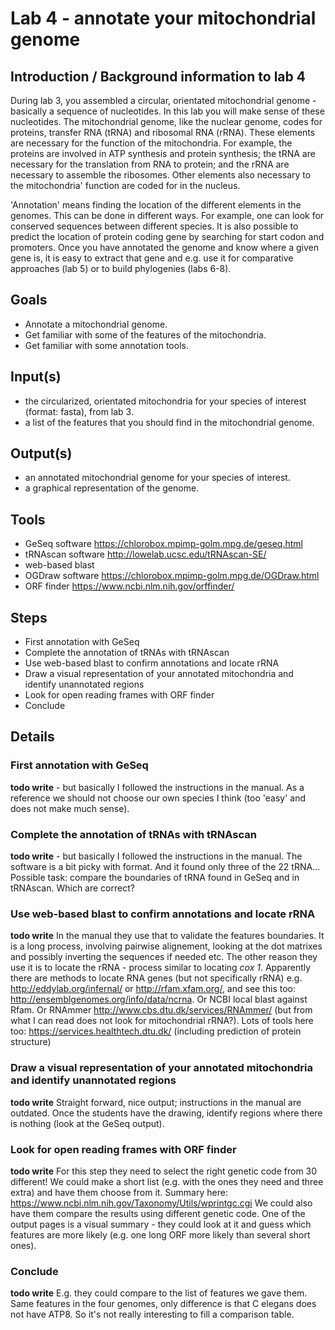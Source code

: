 # Lab 4 - annotate your mitochondrial genome

## Introduction / Background information to lab 4

<!--How much we write here depends on how much they learn about annotation during the lectures.-->
  
  During lab 3, you assembled a circular, orientated mitochondrial genome - basically a sequence of nucleotides. In this lab you will make sense of these nucleotides. The mitochondrial genome, like the nuclear genome, codes for proteins, transfer RNA (tRNA) and ribosomal RNA (rRNA). These elements are necessary for the function of the mitochondria. For example, the proteins are involved in ATP synthesis and protein synthesis; the tRNA are necessary for the translation from RNA to protein; and the rRNA are necessary to assemble the ribosomes. Other elements also necessary to the mitochondria' function are coded for in the nucleus.

'Annotation' means finding the location of the different elements in the genomes. This can be done in different ways. For example, one can look for conserved sequences between different species. It is also possible to predict the location of protein coding gene by searching for start codon and promoters. <!--Add more background if needed.--> Once you have annotated the genome and know where a given gene is, it is easy to extract that gene and e.g. use it for comparative approaches (lab 5) or to build phylogenies (labs 6-8). <!--Say something that it would be more difficult if they did not have model organisms, and that we are going to cheat a bit?-->

## Goals

+ Annotate a mitochondrial genome.
+ Get familiar with some of the features of the mitochondria.
+ Get familiar with some annotation tools.

## Input(s)

+ the circularized, orientated mitochondria for your species of interest (format: fasta), from lab 3.
+ a list of the features that you should find in the mitochondrial genome.

## Output(s)

+ an annotated mitochondrial genome for your species of interest.
+ a graphical representation of the genome.

<!--How are we going to extract information from the output?? And which format do we want the output in exactly? Not clear to me... Check this tool out: https://chlorobox.mpimp-golm.mpg.de/lola_doc.html (same webpage like GeSeq and OGDraw--> 

## Tools

+ GeSeq software https://chlorobox.mpimp-golm.mpg.de/geseq.html
+ tRNAscan software http://lowelab.ucsc.edu/tRNAscan-SE/
+ web-based blast
+ OGDraw software https://chlorobox.mpimp-golm.mpg.de/OGDraw.html
+ ORF finder https://www.ncbi.nlm.nih.gov/orffinder/

<!--GeSeq has a long page with alternative softwares: https://chlorobox.mpimp-golm.mpg.de/Alternative-Tools.html For example a recent one with apparently ample documentation on github: https://github.com/linzhi2013/MitoZ Maybe if we need more things to do we could try it (or another) - possibly including download from github etc, as this is very realistic for the students! -->

## Steps

+ First annotation with GeSeq
+ Complete the annotation of tRNAs with tRNAscan
+ Use web-based blast to confirm annotations and locate rRNA
+ Draw a visual representation of your annotated mitochondria and identify unannotated regions
+ Look for open reading frames with ORF finder
+ Conclude

## Details

### First annotation with GeSeq

**todo write** - but basically I followed the instructions in the manual. As a reference we should not choose our own species I think (too 'easy' and does not make much sense).    

### Complete the annotation of tRNAs with tRNAscan

**todo write** - but basically I followed the instructions in the manual. The software is a bit picky with format. And it found only three of the 22 tRNA... Possible task: compare the boundaries of tRNA found in GeSeq and in tRNAscan. Which are correct? 

### Use web-based blast to confirm annotations and locate rRNA

**todo write** In the manual they use that to validate the features boundaries. It is a long process, involving pairwise alignement, looking at the dot matrixes and possibly inverting the sequences if needed etc. The other reason they use it is to locate the rRNA - process similar to locating *cox 1*. Apparently there are methods to locate RNA genes (but not specifically rRNA) e.g. http://eddylab.org/infernal/ or http://rfam.xfam.org/, and see this too: http://ensemblgenomes.org/info/data/ncrna. Or NCBI local blast against Rfam. Or RNAmmer http://www.cbs.dtu.dk/services/RNAmmer/ (but from what I can read does not look for mitochondrial rRNA?). Lots of tools here too: https://services.healthtech.dtu.dk/ (including prediction of protein structure)   

### Draw a visual representation of your annotated mitochondria and identify unannotated regions

**todo write** Straight forward, nice output; instructions in the manual are outdated. Once the students have the drawing, identify regions where there is nothing (look at the GeSeq output).

### Look for open reading frames with ORF finder

**todo write** For this step they need to select the right genetic code from 30 different! We could make a short list (e.g. with the ones they need and three extra) and have them choose from it. Summary here: https://www.ncbi.nlm.nih.gov/Taxonomy/Utils/wprintgc.cgi We could also have them compare the results using different genetic code. One of the output pages is a visual summary - they could look at it and guess which features are more likely (e.g. one long ORF more likely than several short ones).

### Conclude

**todo write** E.g. they could compare to the list of features we gave them. Same features in the four genomes, only difference is that C elegans does not have ATP8. So it's not really interesting to fill a comparison table.

<!--Is this the step where they get the list of features?-->    